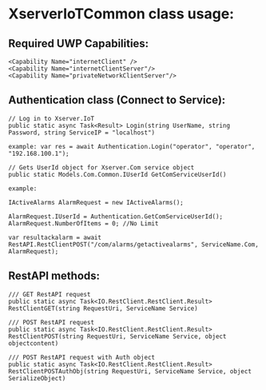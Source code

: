 # XserverIoTCommon class usage:

## Required UWP Capabilities:

    <Capability Name="internetClient" />
    <Capability Name="internetClientServer"/>
    <Capability Name="privateNetworkClientServer"/>

## Authentication class (Connect to Service):

    // Log in to Xserver.IoT
    public static async Task<Result> Login(string UserName, string Password, string ServiceIP = "localhost")

    example: var res = await Authentication.Login("operator", "operator", "192.168.100.1");

    // Gets UserId object for Xserver.Com service object 
    public static Models.Com.Common.IUserId GetComServiceUserId()

    example:

    IActiveAlarms AlarmRequest = new IActiveAlarms();
        
    AlarmRequest.IUserId = Authentication.GetComServiceUserId();
    AlarmRequest.NumberOfItems = 0; //No Limit

    var resultackalarm = await RestAPI.RestClientPOST("/com/alarms/getactivealarms", ServiceName.Com, AlarmRequest);

## RestAPI methods:

    /// GET RestAPI request
    public static async Task<IO.RestClient.RestClient.Result> RestClientGET(string RequestUri, ServiceName Service)    
 
    /// POST RestAPI request
    public static async Task<IO.RestClient.RestClient.Result> RestClientPOST(string RequestUri, ServiceName Service, object objectcontent)

    /// POST RestAPI request with Auth object
    public static async Task<IO.RestClient.RestClient.Result> RestClientPOSTAuthObj(string RequestUri, ServiceName Service, object SerializeObject)
